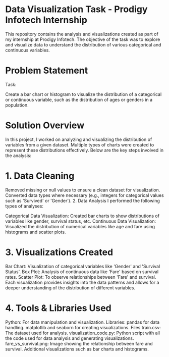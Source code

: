 # Data Visualization Task - Prodigy Infotech Internship #

This repository contains the analysis and visualizations created as part of my internship at Prodigy Infotech. The objective of the task was to explore and visualize data to understand the distribution of various categorical and continuous variables.

# Problem Statement

Task:

Create a bar chart or histogram to visualize the distribution of a categorical or continuous variable, such as the distribution of ages or genders in a population.

# Solution Overview

In this project, I worked on analyzing and visualizing the distribution of variables from a given dataset. Multiple types of charts were created to represent these distributions effectively. Below are the key steps involved in the analysis:

# 1. Data Cleaning

Removed missing or null values to ensure a clean dataset for visualization.
Converted data types where necessary (e.g., integers for categorical values such as 'Survived' or 'Gender').
2. Data Analysis
I performed the following types of analyses:

Categorical Data Visualization: Created bar charts to show distributions of variables like gender, survival status, etc.
Continuous Data Visualization: Visualized the distribution of numerical variables like age and fare using histograms and scatter plots.

# 3. Visualizations Created

Bar Chart: Visualization of categorical variables like 'Gender' and 'Survival Status'.
Box Plot: Analysis of continuous data like 'Fare' based on survival rates.
Scatter Plot: To observe relationships between 'Fare' and survival.
Each visualization provides insights into the data patterns and allows for a deeper understanding of the distribution of different variables.

# 4. Tools & Libraries Used

Python: For data manipulation and visualization.
Libraries:
pandas for data handling.
matplotlib and seaborn for creating visualizations.
Files
train.csv: The dataset used for analysis.
visualization_code.py: Python script with all the code used for data analysis and generating visualizations.
fare_vs_survival.png: Image showing the relationship between fare and survival.
Additional visualizations such as bar charts and histograms.
